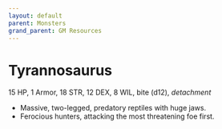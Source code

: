 ```yaml
---
layout: default
parent: Monsters
grand_parent: GM Resources
---
```


# Tyrannosaurus

15 HP, 1 Armor, 18 STR, 12 DEX, 8 WIL, bite (d12), _detachment_

- Massive, two-legged, predatory reptiles with huge jaws. 
- Ferocious hunters, attacking the most threatening foe first.
